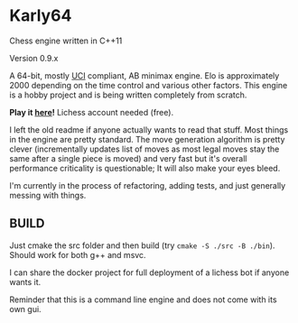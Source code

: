 # Karly64 
Chess engine written in C++11

Version 0.9.x

A 64-bit, mostly [UCI](http://wbec-ridderkerk.nl/html/UCIProtocol.html) compliant, AB minimax engine. Elo is approximately 2000 depending on the time control and various other factors. This engine is a hobby project and is being written completely from scratch.

**Play it [here](https://lichess.org/@/karly64)!** Lichess account needed (free).

I left the old readme if anyone actually wants to read that stuff. Most things in the engine are pretty standard. The move generation algorithm is pretty clever (incrementally updates list of moves as most legal moves stay the same after a single piece is moved) and very fast but it's overall performance criticality is questionable; It will also make your eyes bleed. 

I'm currently in the process of refactoring, adding tests, and just generally messing with things.

## BUILD
Just cmake the src folder and then build (try `cmake -S ./src -B ./bin`). Should work for both g++ and msvc. 

I can share the docker project for full deployment of a lichess bot if anyone wants it.

Reminder that this is a command line engine and does not come with its own gui.
